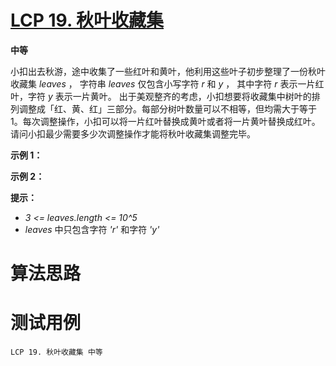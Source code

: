 # [LCP 19. 秋叶收藏集][cnTitle]

**中等**

小扣出去秋游，途中收集了一些红叶和黄叶，他利用这些叶子初步整理了一份秋叶收藏集  *leaves* ， 字符串  *leaves*  仅包含小写字符  *r*  和  *y* ， 其中字符  *r*  表示一片红叶，字符  *y*  表示一片黄叶。 出于美观整齐的考虑，小扣想要将收藏集中树叶的排列调整成「红、黄、红」三部分。每部分树叶数量可以不相等，但均需大于等于 1。每次调整操作，小扣可以将一片红叶替换成黄叶或者将一片黄叶替换成红叶。请问小扣最少需要多少次调整操作才能将秋叶收藏集调整完毕。


**示例 1：** 




**示例 2：** 




**提示：** 


-  *3 <= leaves.length <= 10^5*  
-  *leaves*  中只包含字符  *'r'*  和字符  *'y'* 




# 算法思路

# 测试用例
```
LCP 19. 秋叶收藏集 中等
```

[cnTitle]: https://leetcode-cn.com/problems/UlBDOe/
